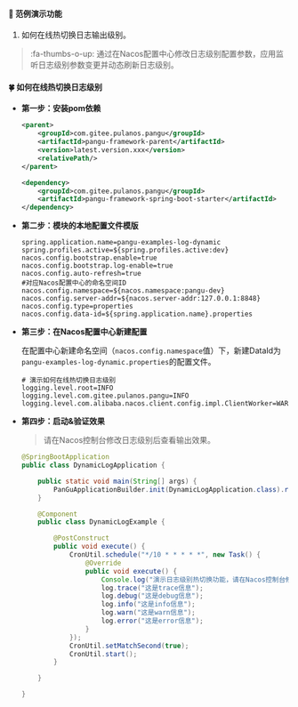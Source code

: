 #### :mushroom: 范例演示功能
1. 如何在线热切换日志输出级别。

> :fa-thumbs-o-up: 通过在Nacos配置中心修改日志级别配置参数，应用监听日志级别参数变更并动态刷新日志级别。

#### :four_leaf_clover: 如何在线热切换日志级别
-  **第一步：安装pom依赖**

    ```xml
    <parent>
        <groupId>com.gitee.pulanos.pangu</groupId>
        <artifactId>pangu-framework-parent</artifactId>
        <version>latest.version.xxx</version>
        <relativePath/>
    </parent>
    ```
    ```xml
    <dependency>
        <groupId>com.gitee.pulanos.pangu</groupId>
        <artifactId>pangu-framework-spring-boot-starter</artifactId>
    </dependency>
    ```

-  **第二步：模块的本地配置文件模版** 

    ```properties
    spring.application.name=pangu-examples-log-dynamic
    spring.profiles.active=${spring.profiles.active:dev}
    nacos.config.bootstrap.enable=true
    nacos.config.bootstrap.log-enable=true
    nacos.config.auto-refresh=true
    #对应Nacos配置中心的命名空间ID
    nacos.config.namespace=${nacos.namespace:pangu-dev}
    nacos.config.server-addr=${nacos.server-addr:127.0.0.1:8848}
    nacos.config.type=properties
    nacos.config.data-id=${spring.application.name}.properties
    ```

-  **第三步：在Nacos配置中心新建配置** 
    
    在配置中心新建命名空间（`nacos.config.namespace`值）下，新建DataId为`pangu-examples-log-dynamic.properties`的配置文件。
    ```
    # 演示如何在线热切换日志级别
    logging.level.root=INFO
    logging.level.com.gitee.pulanos.pangu=INFO
    logging.level.com.alibaba.nacos.client.config.impl.ClientWorker=WARN
    ```

- **第四步：启动&验证效果** 
  
    > 请在Nacos控制台修改日志级别后查看输出效果。

    ``` java
    @SpringBootApplication
    public class DynamicLogApplication {
    
        public static void main(String[] args) {
            PanGuApplicationBuilder.init(DynamicLogApplication.class).run(args);
        }
    
        @Component
        public class DynamicLogExample {
    
            @PostConstruct
            public void execute() {
                CronUtil.schedule("*/10 * * * * *", new Task() {
                    @Override
                    public void execute() {
                        Console.log("演示日志级别热切换功能，请在Nacos控制台修改日志级别后查看输出效果");
                        log.trace("这是trace信息");
                        log.debug("这是debug信息");
                        log.info("这是info信息");
                        log.warn("这是warn信息");
                        log.error("这是error信息");
                    }
                });
                CronUtil.setMatchSecond(true);
                CronUtil.start();
            }
    
        }
    
    }
    ```
